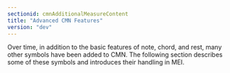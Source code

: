 ```yaml
---
sectionid: cmnAdditionalMeasureContent
title: "Advanced CMN Features"
version: "dev"
---
```


Over time, in addition to the basic features of note, chord, and rest, many other
symbols
have been added to CMN. The following section describes some of these symbols and
introduces
their handling in MEI.

